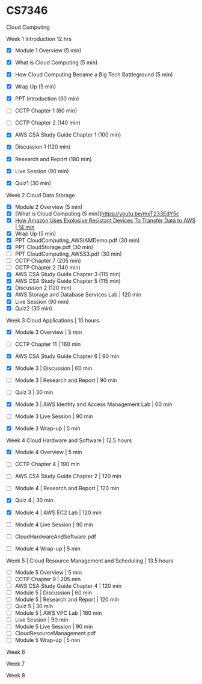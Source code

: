 # CS7346
Cloud Computing

Week 1 Introduction 12.hrs
- [x] Module 1 Overview (5 min)
- [x] What is Cloud Computing (5 min)
- [x] How Cloud Computing Became a Big Tech Battleground (5 min)
- [x] Wrap Up (5 min)
- [x] PPT Introduction (30 min)
- [ ] CCTP Chapter 1 (60 min)
- [ ] CCTP Chapter 2 (140 min)
- [x] AWS CSA Study Guide Chapter 1 (100 min)
- [x] Discussion 1 (120 min)
- [x] Research and Report (180 min)
- [x] Live Session (90 min)
- [x] Quiz1 (30 min)


Week 2 Cloud Data Storage 
- [x] Module 2 Overview (5 min)
- [x] [What is Cloud Computing (5 min)]https://youtu.be/mxT233EdY5c
- [x] [How Amazon Uses Explosive Resistant Devices To Transfer Data to AWS | 14 min](https://youtu.be/H3_ZqnqLyVo)
- [x] Wrap Up (5 min)
- [x] PPT CloudComputing_AWSIAMDemo.pdf (30 min)
- [x] PPT CloudStorage.pdf (30 min)
- [ ] PPT CloudComputing_AWSS3.pdf (30 min)
- [ ] CCTP Chapter 7 (205 min)
- [ ] CCTP Chapter 2 (140 min)
- [x] AWS CSA Study Guide Chapter 3 (115 min)
- [x] AWS CSA Study Guide Chapter 5 (115 min)
- [x] Discussion 2 (120 min)
- [x] AWS Storage and Database Services Lab | 120 min
- [x] Live Session (90 min)
- [x] Quiz2 (30 min)

Week 3 Cloud Applications | 10 hours
- [x] Module 3 Overview | 5 min
- [ ] CCTP Chapter 11 | 160 min
- [x] AWS CSA Study Guide Chapter 6 | 90 min
- [x] Module 3 | Discussion | 60 min
- [ ] Module 3 | Research and Report | 90 min
- [ ] Quiz 3 | 30 min
- [x] Module 3 | AWS Identity and Access Management Lab | 60 min
- [ ] Module 3 Live Session | 90 min
- [x] Module 3 Wrap-up | 5 min
 

Week 4 Cloud Hardware and Software | 12.5 hours
- [x] Module 4 Overview | 5 min
- [ ] CCTP Chapter 4 | 190 min
- [ ] AWS CSA Study Guide Chapter 2 | 120 min
- [ ] Module 4 | Research and Report | 120 min
- [x] Quiz 4 | 30 min
- [x] Module 4 | AWS EC2 Lab | 120 min
- [ ] Module 4 Live Session | 90 min
- [ ] CloudHardwareAndSoftware.pdf
- [ ] Module 4 Wrap-up | 5 min


Week 5 | Cloud Resource Management and Scheduling | 13.5 hours
- [ ] Module 5 Overview | 5 min
- [ ] CCTP Chapter 9 | 205 min
- [ ] AWS CSA Study Guide Chapter 4 | 120 min
- [ ] Module 5 | Discussion | 60 min
- [ ] Module 5 | Research and Report | 120 min
- [ ] Quiz 5 | 30 min
- [ ] Module 5 | AWS VPC Lab | 180 min
- [ ] Live Session | 90 min
- [ ] Module 5 Live Session | 90 min
- [ ] CloudResourceManagement.pdf
- [ ] Module 5 Wrap-up | 5 min

Week 6

Week 7

Week 8

